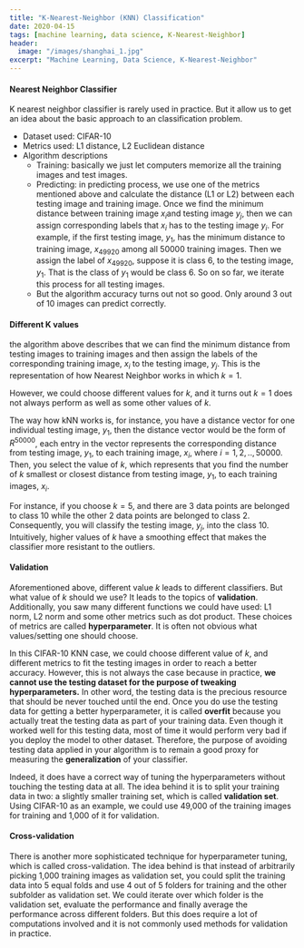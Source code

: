 ```yaml
---
title: "K-Nearest-Neighbor (KNN) Classification"
date: 2020-04-15
tags: [machine learning, data science, K-Nearest-Neighbor]
header:
  image: "/images/shanghai_1.jpg"
excerpt: "Machine Learning, Data Science, K-Nearest-Neighbor"
---
```


#### Nearest Neighbor Classifier

K nearest neighbor classifier is rarely used in practice. But it allow us to get an idea about the basic approach to an classification problem.

- Dataset used: CIFAR-10
- Metrics used: L1 distance, L2 Euclidean distance
- Algorithm descriptions
  - Training: basically we just let computers memorize all the training images and test images.
  - Predicting: in predicting process, we use one of the metrics mentioned above and calculate the distance (L1 or L2) between each testing image and training image. Once we find the minimum distance between training image $x_i$and testing image $y_j$, then we can assign corresponding labels that $x_i$ has to the testing image $y_i$. For example, if the first testing image, $y_1$, has the minimum distance to training image, $x_{49920}$ among all 50000 training images. Then we assign the label of $x_{49920}$, suppose it is class 6, to the testing image, $y_1$. That is the class of $y_1$ would be class 6. So on so far, we iterate this process for all testing images.
  - But the algorithm accuracy turns out not so good. Only around 3 out of 10 images can predict correctly.



#### Different K values

the algorithm above describes that we can find the minimum distance from testing images to training images and then assign the labels of the corresponding training image, $x_i$ to the testing image, $y_j$. This is the representation of how Nearest Neighbor works in which $k=1$.

However, we could choose different values for $k$, and it turns out $k=1$ does not always perform as well as some other values of $k$.

The way how kNN works is, for instance, you have a distance vector for one individual testing image, $y_1$, then the distance vector would be the form of $R^{50000}$, each entry in the vector represents the corresponding distance from testing image, $y_1$, to each training image, $x_i$, where $i=1,2,..,50000$. Then, you select the value of $k$, which represents that you find the number of $k$ smallest or closest distance from testing image, $y_1$, to each training images, $x_i$.

For instance, if you choose $k=5$, and there are 3 data points are belonged to class 10 while the other 2 data points are belonged to class 2. Consequently, you will classify the testing image, $y_j$, into the class 10.  Intuitively, higher values of $k$ have a smoothing effect that makes the classifier more resistant to the outliers.



#### Validation

Aforementioned above, different value $k$ leads to different classifiers. But what value of $k$ should we use? It leads to the topics of **validation**. Additionally, you saw many different functions we could have used: L1 norm, L2 norm and some other metrics such as dot product. These choices of metrics are called **hyperparameter**. It is often not obvious what values/setting one should choose.

In this CIFAR-10 KNN case, we could choose different value of $k$, and different metrics to fit the testing images in order to reach a better accuracy. However, this is not always the case because in practice, **we cannot use the testing dataset for the purpose of tweaking hyperparameters.** In other word, the testing data is the precious resource that should be never touched until the end. Once you do use the testing data for getting a better hyperparameter, it is called **overfit** because you actually treat the testing data as part of your training data. Even though it worked well for this testing data, most of time it would perform very bad if you deploy the model to other dataset. Therefore, the purpose of avoiding testing data applied in your algorithm is to remain a good proxy for measuring the **generalization** of your classifier.

Indeed, it does have a correct way of tuning the hyperparameters without touching the testing data at all. The idea behind it is to split your training data in two: a slightly smaller training set, which is called **validation set**. Using CIFAR-10 as an example, we could use 49,000 of the training images for training and 1,000 of it for validation.



#### Cross-validation

There is another more sophisticated technique for hyperparameter tuning, which is called cross-validation. The idea behind is that instead of arbitrarily picking 1,000 training images as validation set, you could split the training data into 5 equal folds and use 4 out of 5 folders for training and the other subfolder as validation set. We could iterate over which folder is the validation set, evaluate the performance and finally average the performance across different folders. But this does require a lot of computations involved and it is not commonly used methods for validation in practice.
